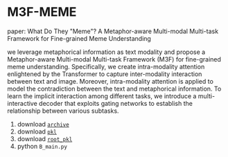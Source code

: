 # M3F-MEME
paper: What Do They "Meme"? A Metaphor-aware Multi-modal Multi-task Framework for Fine-grained Meme Understanding

we leverage metaphorical information as text modality and propose a Metaphor-aware Multi-modal Multi-task Framework (M3F) for fine-grained meme understanding.
Specifically, we create intra-modality attention enlightened by the Transformer to capture inter-modality interaction between text and image. Moreover, intra-modality attention is applied to model the contradiction between the text and metaphorical information. To learn the implicit interaction among different tasks, we introduce a multi-interactive decoder that exploits gating networks to establish the relationship between various subtasks.

1. download [`archive`](https://pan.baidu.com/s/16ZAM8gDYZKZut1sDKgJGJA?pwd=33p3)
2. download [`pkl`](https://pan.baidu.com/s/17YjzHXp-5lXtdcfG1IECag?pwd=oobx)
3. download [`root_pkl`](https://pan.baidu.com/s/1qh0J0vpZFC-qIXMeD8PHTQ?pwd=hcsc)
4. python `B_main.py`
